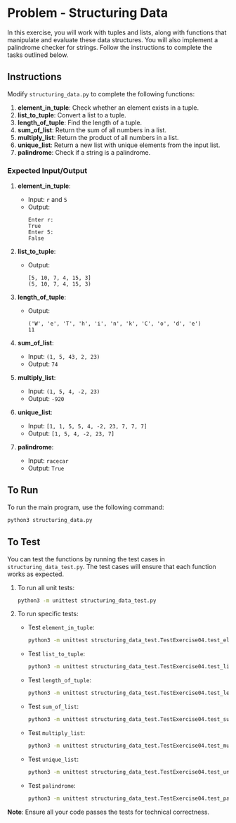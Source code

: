 # Problem - Structuring Data

In this exercise, you will work with tuples and lists, along with functions that manipulate and evaluate these data structures. You will also implement a palindrome checker for strings. Follow the instructions to complete the tasks outlined below.

## Instructions

Modify `structuring_data.py` to complete the following functions:

1. **element_in_tuple**: Check whether an element exists in a tuple.
2. **list_to_tuple**: Convert a list to a tuple.
3. **length_of_tuple**: Find the length of a tuple.
4. **sum_of_list**: Return the sum of all numbers in a list.
5. **multiply_list**: Return the product of all numbers in a list.
6. **unique_list**: Return a new list with unique elements from the input list.
7. **palindrome**: Check if a string is a palindrome.

### Expected Input/Output

1. **element_in_tuple**:
    - Input: `r` and `5`
    - Output:
      ```
      Enter r:
      True
      Enter 5:
      False
      ```

2. **list_to_tuple**:
    - Output:
      ```
      [5, 10, 7, 4, 15, 3]
      (5, 10, 7, 4, 15, 3)
      ```

3. **length_of_tuple**:
    - Output:
      ```
      ('W', 'e', 'T', 'h', 'i', 'n', 'k', 'C', 'o', 'd', 'e')
      11
      ```

4. **sum_of_list**:
    - Input: `(1, 5, 43, 2, 23)`
    - Output: `74`

5. **multiply_list**:
    - Input: `(1, 5, 4, -2, 23)`
    - Output: `-920`

6. **unique_list**:
    - Input: `[1, 1, 5, 5, 4, -2, 23, 7, 7, 7]`
    - Output: `[1, 5, 4, -2, 23, 7]`

7. **palindrome**:
    - Input: `racecar`
    - Output: `True`

## To Run

To run the main program, use the following command:
```bash
python3 structuring_data.py
```

## To Test

You can test the functions by running the test cases in `structuring_data_test.py`. The test cases will ensure that each function works as expected.

1. To run all unit tests:
   ```bash
   python3 -m unittest structuring_data_test.py
   ```

2. To run specific tests:
   - Test `element_in_tuple`:
     ```bash
     python3 -m unittest structuring_data_test.TestExercise04.test_element_in_tuple
     ```
   - Test `list_to_tuple`:
     ```bash
     python3 -m unittest structuring_data_test.TestExercise04.test_list_to_tuple
     ```
   - Test `length_of_tuple`:
     ```bash
     python3 -m unittest structuring_data_test.TestExercise04.test_length_of_tuple
     ```
   - Test `sum_of_list`:
     ```bash
     python3 -m unittest structuring_data_test.TestExercise04.test_sum_of_list
     ```
   - Test `multiply_list`:
     ```bash
     python3 -m unittest structuring_data_test.TestExercise04.test_multiply_list
     ```
   - Test `unique_list`:
     ```bash
     python3 -m unittest structuring_data_test.TestExercise04.test_unique_list
     ```
   - Test `palindrome`:
     ```bash
     python3 -m unittest structuring_data_test.TestExercise04.test_palindrome
     ```

**Note**: Ensure all your code passes the tests for technical correctness.
